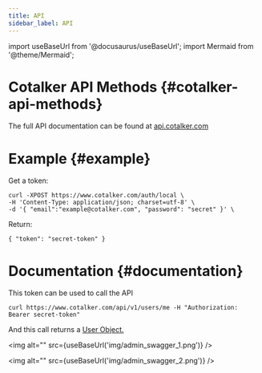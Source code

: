 ```yaml
---
title: API
sidebar_label: API
---
```

import useBaseUrl from '@docusaurus/useBaseUrl'; 
import Mermaid from '@theme/Mermaid';

# Cotalker API Methods {#cotalker-api-methods}

The full API documentation can be found at [api.cotalker.com](https://api.cotalker.com)

# Example {#example}

Get a token:
```
curl -XPOST https://www.cotalker.com/auth/local \
-H 'Content-Type: application/json; charset=utf-8' \
-d '{ "email":"example@cotalker.com", "password": "secret" }' \
```
Return:
```
{ "token": "secret-token" }
``` 

# Documentation {#documentation}
This token can be used to call the API

```
curl https://www.cotalker.com/api/v1/users/me -H "Authorization: Bearer secret-token"
```
And this call returns a [User Object.](/docs/documentation/api/users/users)

<img alt="" src={useBaseUrl('img/admin_swagger_1.png')} />

<img alt="" src={useBaseUrl('img/admin_swagger_2.png')} />
